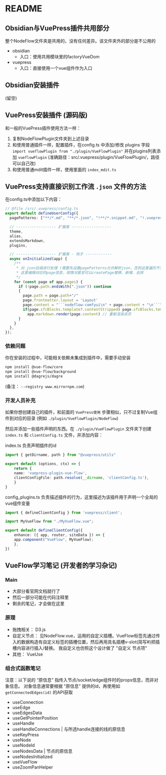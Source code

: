 # README

## Obsidian与VuePress插件共用部分

整个NodeFlow文件夹是共用的，没有任何差异。该文件夹外的部分是不公用的

- obsidian
  - 入口：使用共用模块里的factoryVueDom
- vuepress
  - 入口：直接使用一个vue组件作为入口

## Obsidian安装插件

(留空)

## VuePress安装插件 (源码版)

和一般的VuePress插件使用方法一样：

1. 复制NodeFlowPlugin文件夹到上述目录
2. 和使用普通插件一样，配置插件，在config.ts 中添加/修改 plugins 字段
    `import vueflowPlugin from "./plugin/VueFlowPlugin"` 并在plugins列表添加 `vueflowPlugin`
    (准确路径：src/.vuepress/plugin/VueFlowPlugin/，路径可以自己改)
3. 和使用普通mdit插件一样，使用里面的 `index_mdit.ts`

## VuePress支持直接识别工作流 `.json` 文件的方法

在config.ts中添加以下内容：

```ts
// @file /src/.vuepress/config.ts
export default defineUserConfig({
  pagePatterns: ["**/*.md", "**/*.json", "!**/*.snippet.md", "!.vuepress", "!node_modules"], // "**/*.pdf"

  // ------------------ 扩展类 ------------------
  theme,
  alias,
  extendsMarkdown,
  plugins,

  // ------------------ 扩展类 - 钩子 ------------
  async onInitialized(app) {
    /**
     * 对.json后缀进行处理 (需要先设置pagePatterns允许解析json，否则这里遍历不到json文件)
     * 这里编辑对应的page信息，视情况甚至可以createPage替换、新增、去除
     */
    for (const page of app.pages) {
      if (!page.path.endsWith(".json")) continue
      {
        page.path = page.path+"/"
        page.frontmatter.layout = 'Layout'
        page.content = "```nodeflow-comfyui\n" + page.content + "\n```"
        if(page.sfcBlocks.template?.contentStripped) page.sfcBlocks.template.contentStripped = // HTML内容以这个为准
          app.markdown.render(page.content) // 重新渲染该页
      }
    }
  },
});
```

### 依赖问题

你在安装的过程中，可能相关依赖未集成到插件中，需要手动安装

```bash
npm install @vue-flow/core
npm install @vue-flow/background
npm install @dagrejs/dagre
```

(备注： `--registry www.mirrornpm.com`)

### 开发人员补充

如果你想创建自己的插件，和前面的 `VuePress使用` 步骤相似，只不过复制Vue组件到对应的目录 (例如 `./plugin/VueFlowPlugin/NodeFlow`)

然后并添加一些插件声明的东西。在 `./plugin/VueFlowPlugin` 文件夹下创建 `index.ts` 和 `clientConfig.ts` 文件，并添加内容：

index.ts 负责声明插件的id

```ts
import { getDirname, path } from "@vuepress/utils"

export default (options, ctx) => {
    return {
    name: 'vuepress-plugin-vue-flow',
    clientConfigFile: path.resolve(__dirname, 'clientConfig.ts'),
    }
}
```

config_plugins.ts 负责描述插件的行为，这里描述为该插件用于声明一个全局的vue组件变量

```ts
import { defineClientConfig } from 'vuepress/client';

import MyVueFlow from "./MyVueFlow.vue";

export default defineClientConfig({
    enhance: ({ app, router, siteData }) => {
    app.component("VueFlow", MyVueFlow);
    },
})
```

## VueFlow学习笔记 (开发者的学习杂记)

### Main

- 大部分看官网文档就行了
- 然后一部分可能在代码注释里
- 剩余的笔记，才会做在这里

### 原理

- 拖拽相关：
  D3.js
- 自定义节点：
  见NodeFlow.vue，运用的自定义插槽。VueFlow标签先通过传入的数据构造有自定义标签的插槽位置，然后再用具名插槽v-slot(简写#)把插槽内容进行插入/替换。
  我自定义也仿照这个设计做了 "自定义 节点项"
- 其他：
  VueUse

### 组合式函数笔记

注意：以下说的 “原信息” 指传入节点/socket/edge组件时的props信息，而非对象信息。
对象信息通常要根据 “原信息” 提供的id，再使用如 `getConnectedEdges(id)` 的API获取

- useConnection
- useEdge
- useEdgesData
- useGetPointerPosition
- useHandle
- useHandleConnections | 与所选handle连接的线的原信息
- useKeyPress
- useNode
- useNodeId
- useNodesData         | 节点的原信息
- useNodesInitialized
- useVueFlow
- useZoomPanHelper
